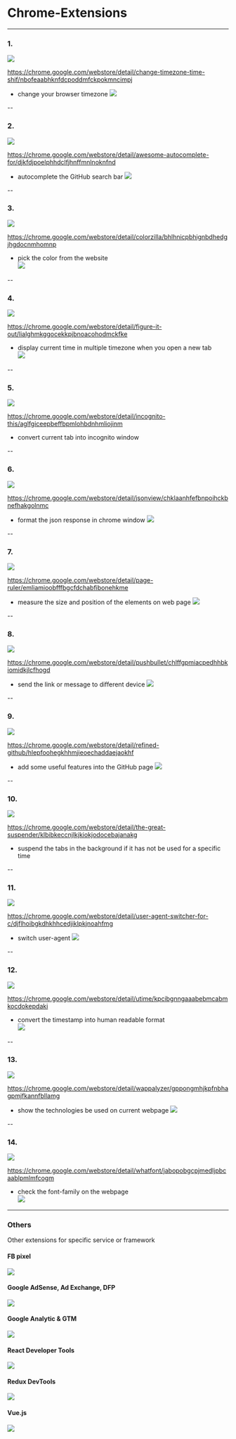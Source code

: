 # Chrome-Extensions

---

### 1.

![](https://i.imgur.com/rKZ7l5c.png)

https://chrome.google.com/webstore/detail/change-timezone-time-shif/nbofeaabhknfdcpoddmfckpokmncimpj

- change your browser timezone
  ![](https://i.imgur.com/6NkBuue.png)

--

### 2.

![](https://i.imgur.com/rSWpum9.png)

https://chrome.google.com/webstore/detail/awesome-autocomplete-for/djkfdjpoelphhdclfjhnffmnlnoknfnd

- autocomplete the GitHub search bar
  ![](https://i.imgur.com/mREigY2.png)

--

### 3.

![](https://i.imgur.com/PUVTHjv.png)

https://chrome.google.com/webstore/detail/colorzilla/bhlhnicpbhignbdhedgjhgdocnmhomnp

- pick the color from the website  
  ![](https://i.imgur.com/S9fxYhs.png)

--

### 4.

![](https://i.imgur.com/AkwecxA.png)

https://chrome.google.com/webstore/detail/figure-it-out/lialghmkggocekkpjbnoacohodmckfke

- display current time in multiple timezone when you open a new tab  
  ![](https://i.imgur.com/bfsGxuU.png)

--

### 5.

![](https://i.imgur.com/7HkzMkf.png)

https://chrome.google.com/webstore/detail/incognito-this/aglfgiceepbeffbpmlohbdnhmliojinm

- convert current tab into incognito window

--

### 6.

![](https://i.imgur.com/BcBaGTj.png)

https://chrome.google.com/webstore/detail/jsonview/chklaanhfefbnpoihckbnefhakgolnmc

- format the json response in chrome window
  ![](https://i.imgur.com/kVxMN6u.png)

--

### 7.

![](https://i.imgur.com/N9gmN7G.png)

https://chrome.google.com/webstore/detail/page-ruler/emliamioobfffbgcfdchabfibonehkme

- measure the size and position of the elements on web page
  ![](https://i.imgur.com/PAro1Y0.png)

--

### 8.

![](https://i.imgur.com/evUeJpH.png)

https://chrome.google.com/webstore/detail/pushbullet/chlffgpmiacpedhhbkiomidkjlcfhogd

- send the link or message to different device
  ![](https://i.imgur.com/O6DUPl0.png)

--

### 9.

![](https://i.imgur.com/xYHFF9o.png)

https://chrome.google.com/webstore/detail/refined-github/hlepfoohegkhhmjieoechaddaejaokhf

- add some useful features into the GitHub page
  ![](https://i.imgur.com/xDp6gUp.png)

--

### 10.

![](https://i.imgur.com/PJoJO2g.png)

https://chrome.google.com/webstore/detail/the-great-suspender/klbibkeccnjlkjkiokjodocebajanakg

- suspend the tabs in the background if it has not be used for a specific time

--

### 11.

![](https://i.imgur.com/PmECcQl.png)

https://chrome.google.com/webstore/detail/user-agent-switcher-for-c/djflhoibgkdhkhhcedjiklpkjnoahfmg

- switch user-agent
  ![](https://i.imgur.com/LV9YzRn.png)

--

### 12.

![](https://i.imgur.com/6Kzhfvk.png)

https://chrome.google.com/webstore/detail/utime/kpcibgnngaaabebmcabmkocdokepdaki

- convert the timestamp into human readable format  
  ![](https://i.imgur.com/wTlBMLh.png)

--

### 13.

![](https://i.imgur.com/zcj6oNc.png)

https://chrome.google.com/webstore/detail/wappalyzer/gppongmhjkpfnbhagpmjfkannfbllamg

- show the technologies be used on current webpage
  ![](https://i.imgur.com/vfjnczk.png)

--

### 14.

![](https://i.imgur.com/AQAWZ0F.png)

https://chrome.google.com/webstore/detail/whatfont/jabopobgcpjmedljpbcaablpmlmfcogm

- check the font-family on the webpage  
  ![](https://i.imgur.com/jsnqidT.png)

---

### Others

Other extensions for specific service or framework

#### FB pixel

![](https://i.imgur.com/dymFcDu.png)

#### Google AdSense, Ad Exchange, DFP

![](https://i.imgur.com/xt5rWbN.png)

#### Google Analytic & GTM

![](https://i.imgur.com/IgURe50.png)

#### React Developer Tools

![](https://i.imgur.com/swTBAj8.png)

#### Redux DevTools

![](https://i.imgur.com/VxZs0DZ.png)

#### Vue.js

![](https://i.imgur.com/VR88mct.png)
